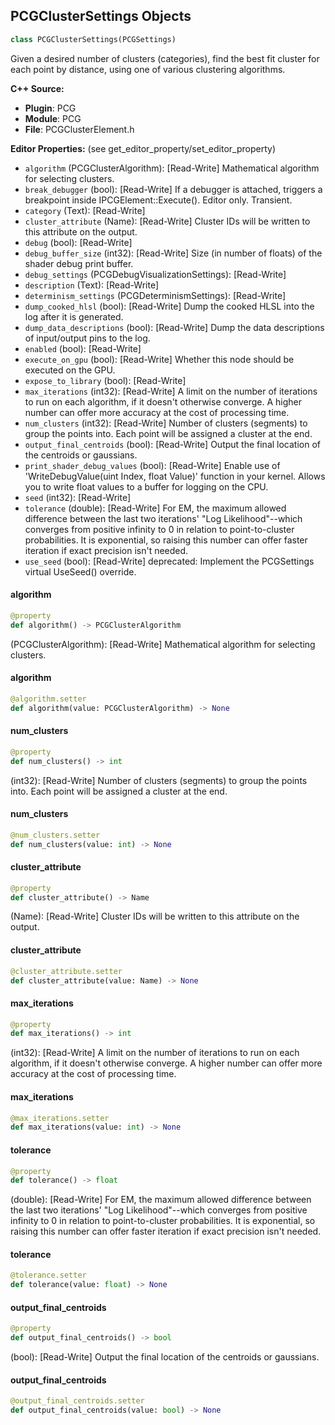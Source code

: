 ## PCGClusterSettings Objects

```python
class PCGClusterSettings(PCGSettings)
```

Given a desired number of clusters (categories), find the best fit cluster for each point by distance, using one of various clustering algorithms.

**C++ Source:**

- **Plugin**: PCG
- **Module**: PCG
- **File**: PCGClusterElement.h

**Editor Properties:** (see get_editor_property/set_editor_property)

- ``algorithm`` (PCGClusterAlgorithm):  [Read-Write] Mathematical algorithm for selecting clusters.
- ``break_debugger`` (bool):  [Read-Write] If a debugger is attached, triggers a breakpoint inside IPCGElement::Execute(). Editor only. Transient.
- ``category`` (Text):  [Read-Write]
- ``cluster_attribute`` (Name):  [Read-Write] Cluster IDs will be written to this attribute on the output.
- ``debug`` (bool):  [Read-Write]
- ``debug_buffer_size`` (int32):  [Read-Write] Size (in number of floats) of the shader debug print buffer.
- ``debug_settings`` (PCGDebugVisualizationSettings):  [Read-Write]
- ``description`` (Text):  [Read-Write]
- ``determinism_settings`` (PCGDeterminismSettings):  [Read-Write]
- ``dump_cooked_hlsl`` (bool):  [Read-Write] Dump the cooked HLSL into the log after it is generated.
- ``dump_data_descriptions`` (bool):  [Read-Write] Dump the data descriptions of input/output pins to the log.
- ``enabled`` (bool):  [Read-Write]
- ``execute_on_gpu`` (bool):  [Read-Write] Whether this node should be executed on the GPU.
- ``expose_to_library`` (bool):  [Read-Write]
- ``max_iterations`` (int32):  [Read-Write] A limit on the number of iterations to run on each algorithm, if it doesn't otherwise converge. A higher number can offer more accuracy at the cost of processing time.
- ``num_clusters`` (int32):  [Read-Write] Number of clusters (segments) to group the points into. Each point will be assigned a cluster at the end.
- ``output_final_centroids`` (bool):  [Read-Write] Output the final location of the centroids or gaussians.
- ``print_shader_debug_values`` (bool):  [Read-Write] Enable use of 'WriteDebugValue(uint Index, float Value)' function in your kernel. Allows you to write float values to a buffer for logging on the CPU.
- ``seed`` (int32):  [Read-Write]
- ``tolerance`` (double):  [Read-Write] For EM, the maximum allowed difference between the last two iterations' "Log Likelihood"--which converges from positive infinity to 0 in relation to point-to-cluster probabilities.
  It is exponential, so raising this number can offer faster iteration if exact precision isn't needed.
- ``use_seed`` (bool):  [Read-Write]
  deprecated: Implement the PCGSettings virtual UseSeed() override.

<a id="unreal.PCGClusterSettings.algorithm"></a>

#### algorithm

```python
@property
def algorithm() -> PCGClusterAlgorithm
```

(PCGClusterAlgorithm):  [Read-Write] Mathematical algorithm for selecting clusters.

<a id="unreal.PCGClusterSettings.algorithm"></a>

#### algorithm

```python
@algorithm.setter
def algorithm(value: PCGClusterAlgorithm) -> None
```

<a id="unreal.PCGClusterSettings.num_clusters"></a>

#### num_clusters

```python
@property
def num_clusters() -> int
```

(int32):  [Read-Write] Number of clusters (segments) to group the points into. Each point will be assigned a cluster at the end.

<a id="unreal.PCGClusterSettings.num_clusters"></a>

#### num_clusters

```python
@num_clusters.setter
def num_clusters(value: int) -> None
```

<a id="unreal.PCGClusterSettings.cluster_attribute"></a>

#### cluster_attribute

```python
@property
def cluster_attribute() -> Name
```

(Name):  [Read-Write] Cluster IDs will be written to this attribute on the output.

<a id="unreal.PCGClusterSettings.cluster_attribute"></a>

#### cluster_attribute

```python
@cluster_attribute.setter
def cluster_attribute(value: Name) -> None
```

<a id="unreal.PCGClusterSettings.max_iterations"></a>

#### max_iterations

```python
@property
def max_iterations() -> int
```

(int32):  [Read-Write] A limit on the number of iterations to run on each algorithm, if it doesn't otherwise converge. A higher number can offer more accuracy at the cost of processing time.

<a id="unreal.PCGClusterSettings.max_iterations"></a>

#### max_iterations

```python
@max_iterations.setter
def max_iterations(value: int) -> None
```

<a id="unreal.PCGClusterSettings.tolerance"></a>

#### tolerance

```python
@property
def tolerance() -> float
```

(double):  [Read-Write] For EM, the maximum allowed difference between the last two iterations' "Log Likelihood"--which converges from positive infinity to 0 in relation to point-to-cluster probabilities.
It is exponential, so raising this number can offer faster iteration if exact precision isn't needed.

<a id="unreal.PCGClusterSettings.tolerance"></a>

#### tolerance

```python
@tolerance.setter
def tolerance(value: float) -> None
```

<a id="unreal.PCGClusterSettings.output_final_centroids"></a>

#### output_final_centroids

```python
@property
def output_final_centroids() -> bool
```

(bool):  [Read-Write] Output the final location of the centroids or gaussians.

<a id="unreal.PCGClusterSettings.output_final_centroids"></a>

#### output_final_centroids

```python
@output_final_centroids.setter
def output_final_centroids(value: bool) -> None
```

<a id="unreal.PCGCollapsePointsSettings"></a>